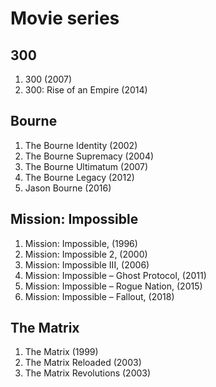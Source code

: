 # Movie series

## 300
1. 300 (2007)
2. 300: Rise of an Empire (2014)

## Bourne
1. The Bourne Identity (2002)
1. The Bourne Supremacy (2004)
1. The Bourne Ultimatum (2007)
1. The Bourne Legacy (2012)
1. Jason Bourne (2016)

## Mission: Impossible
1. Mission: Impossible, (1996)
1. Mission: Impossible 2, (2000)
1. Mission: Impossible III, (2006)
1. Mission: Impossible – Ghost Protocol, (2011)
1. Mission: Impossible – Rogue Nation, (2015)
1. Mission: Impossible – Fallout, (2018)

## The Matrix
1. The Matrix (1999)
2. The Matrix Reloaded (2003)
3. The Matrix Revolutions (2003)
